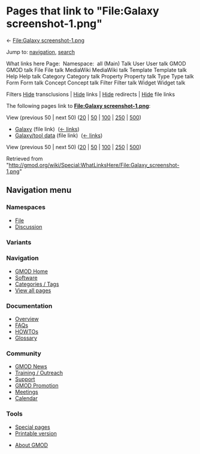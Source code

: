 <div id="mw-page-base" class="noprint">

</div>

<div id="mw-head-base" class="noprint">

</div>

<div id="content" class="mw-body" role="main">

<span id="top"></span>

<div id="mw-js-message" style="display:none;">

</div>



# <span dir="auto">Pages that link to "File:Galaxy screenshot-1.png"</span>

<div id="bodyContent">

<div id="contentSub">

← [File:Galaxy
screenshot-1.png](/wiki/File:Galaxy_screenshot-1.png "File:Galaxy screenshot-1.png")

</div>

<div id="jump-to-nav" class="mw-jump">

Jump to: [navigation](#mw-navigation), [search](#p-search)

</div>

<div id="mw-content-text">

What links here Page:  Namespace:  all (Main) Talk User User talk GMOD
GMOD talk File File talk MediaWiki MediaWiki talk Template Template talk
Help Help talk Category Category talk Property Property talk Type Type
talk Form Form talk Concept Concept talk Filter Filter talk Widget
Widget talk

Filters
[Hide](/mediawiki/index.php?title=Special:WhatLinksHere/File:Galaxy_screenshot-1.png&hidetrans=1 "Special:WhatLinksHere/File:Galaxy screenshot-1.png")
transclusions \|
[Hide](/mediawiki/index.php?title=Special:WhatLinksHere/File:Galaxy_screenshot-1.png&hidelinks=1 "Special:WhatLinksHere/File:Galaxy screenshot-1.png")
links \|
[Hide](/mediawiki/index.php?title=Special:WhatLinksHere/File:Galaxy_screenshot-1.png&hideredirs=1 "Special:WhatLinksHere/File:Galaxy screenshot-1.png")
redirects \|
[Hide](/mediawiki/index.php?title=Special:WhatLinksHere/File:Galaxy_screenshot-1.png&hideimages=1 "Special:WhatLinksHere/File:Galaxy screenshot-1.png")
file links

The following pages link to **[File:Galaxy
screenshot-1.png](/wiki/File:Galaxy_screenshot-1.png "File:Galaxy screenshot-1.png")**:

View (previous 50 \| next 50)
([20](/mediawiki/index.php?title=Special:WhatLinksHere/File:Galaxy_screenshot-1.png&limit=20 "Special:WhatLinksHere/File:Galaxy screenshot-1.png")
\|
[50](/mediawiki/index.php?title=Special:WhatLinksHere/File:Galaxy_screenshot-1.png&limit=50 "Special:WhatLinksHere/File:Galaxy screenshot-1.png")
\|
[100](/mediawiki/index.php?title=Special:WhatLinksHere/File:Galaxy_screenshot-1.png&limit=100 "Special:WhatLinksHere/File:Galaxy screenshot-1.png")
\|
[250](/mediawiki/index.php?title=Special:WhatLinksHere/File:Galaxy_screenshot-1.png&limit=250 "Special:WhatLinksHere/File:Galaxy screenshot-1.png")
\|
[500](/mediawiki/index.php?title=Special:WhatLinksHere/File:Galaxy_screenshot-1.png&limit=500 "Special:WhatLinksHere/File:Galaxy screenshot-1.png"))

- [Galaxy](/wiki/Galaxy "Galaxy") (file link) ‎
  <span class="mw-whatlinkshere-tools">([←
  links](/mediawiki/index.php?title=Special:WhatLinksHere&target=Galaxy "Special:WhatLinksHere"))</span>
- [Galaxy/tool data](/wiki/Galaxy/tool_data "Galaxy/tool data") (file
  link) ‎ <span class="mw-whatlinkshere-tools">([←
  links](/mediawiki/index.php?title=Special:WhatLinksHere&target=Galaxy%2Ftool+data "Special:WhatLinksHere"))</span>

View (previous 50 \| next 50)
([20](/mediawiki/index.php?title=Special:WhatLinksHere/File:Galaxy_screenshot-1.png&limit=20 "Special:WhatLinksHere/File:Galaxy screenshot-1.png")
\|
[50](/mediawiki/index.php?title=Special:WhatLinksHere/File:Galaxy_screenshot-1.png&limit=50 "Special:WhatLinksHere/File:Galaxy screenshot-1.png")
\|
[100](/mediawiki/index.php?title=Special:WhatLinksHere/File:Galaxy_screenshot-1.png&limit=100 "Special:WhatLinksHere/File:Galaxy screenshot-1.png")
\|
[250](/mediawiki/index.php?title=Special:WhatLinksHere/File:Galaxy_screenshot-1.png&limit=250 "Special:WhatLinksHere/File:Galaxy screenshot-1.png")
\|
[500](/mediawiki/index.php?title=Special:WhatLinksHere/File:Galaxy_screenshot-1.png&limit=500 "Special:WhatLinksHere/File:Galaxy screenshot-1.png"))

</div>

<div class="printfooter">

Retrieved from
"<http://gmod.org/wiki/Special:WhatLinksHere/File:Galaxy_screenshot-1.png>"

</div>

<div id="catlinks" class="catlinks catlinks-allhidden">

</div>

<div class="visualClear">

</div>

</div>

</div>

<div id="mw-navigation">

## Navigation menu

<div id="mw-head">



<div id="left-navigation">

<div id="p-namespaces" class="vectorTabs" role="navigation"
aria-labelledby="p-namespaces-label">

### Namespaces

- <span id="ca-nstab-image"><a href="/wiki/File:Galaxy_screenshot-1.png" accesskey="c"
  title="View the file page [c]">File</a></span>
- <span id="ca-talk"><a
  href="/mediawiki/index.php?title=File_talk:Galaxy_screenshot-1.png&amp;action=edit&amp;redlink=1"
  accesskey="t"
  title="Discussion about the content page [t]">Discussion</a></span>

</div>

<div id="p-variants" class="vectorMenu emptyPortlet" role="navigation"
aria-labelledby="p-variants-label">

### 

### Variants[](#)

<div class="menu">

</div>

</div>

</div>

<div id="right-navigation">





</div>



</div>

</div>

</div>

<div id="mw-panel">

<div id="p-logo" role="banner">

<a href="/wiki/Main_Page"
style="background-image: url(http://gmod.org/images/GMOD-cogs.png);"
title="Visit the main page"></a>

</div>

<div id="p-Navigation" class="portal" role="navigation"
aria-labelledby="p-Navigation-label">

### Navigation

<div class="body">

- <span id="n-GMOD-Home">[GMOD Home](/wiki/Main_Page)</span>
- <span id="n-Software">[Software](/wiki/GMOD_Components)</span>
- <span id="n-Categories-.2F-Tags">[Categories /
  Tags](/wiki/Categories)</span>
- <span id="n-View-all-pages">[View all
  pages](/wiki/Special:AllPages)</span>

</div>

</div>

<div id="p-Documentation" class="portal" role="navigation"
aria-labelledby="p-Documentation-label">

### Documentation

<div class="body">

- <span id="n-Overview">[Overview](/wiki/Overview)</span>
- <span id="n-FAQs">[FAQs](/wiki/Category:FAQ)</span>
- <span id="n-HOWTOs">[HOWTOs](/wiki/Category:HOWTO)</span>
- <span id="n-Glossary">[Glossary](/wiki/Glossary)</span>

</div>

</div>

<div id="p-Community" class="portal" role="navigation"
aria-labelledby="p-Community-label">

### Community

<div class="body">

- <span id="n-GMOD-News">[GMOD News](/wiki/GMOD_News)</span>
- <span id="n-Training-.2F-Outreach">[Training /
  Outreach](/wiki/Training_and_Outreach)</span>
- <span id="n-Support">[Support](/wiki/Support)</span>
- <span id="n-GMOD-Promotion">[GMOD
  Promotion](/wiki/GMOD_Promotion)</span>
- <span id="n-Meetings">[Meetings](/wiki/Meetings)</span>
- <span id="n-Calendar">[Calendar](/wiki/Calendar)</span>

</div>

</div>

<div id="p-tb" class="portal" role="navigation"
aria-labelledby="p-tb-label">

### Tools

<div class="body">

- <span id="t-specialpages"><a href="/wiki/Special:SpecialPages" accesskey="q"
  title="A list of all special pages [q]">Special pages</a></span>
- <span id="t-print"><a
  href="/mediawiki/index.php?title=Special:WhatLinksHere/File:Galaxy_screenshot-1.png&amp;printable=yes"
  rel="alternate" accesskey="p"
  title="Printable version of this page [p]">Printable version</a></span>

</div>

</div>

</div>

</div>

<div id="footer" role="contentinfo">

- <span id="footer-places-about">[About
  GMOD](/wiki/GMOD:About "GMOD:About")</span>

<!-- -->






</div>

